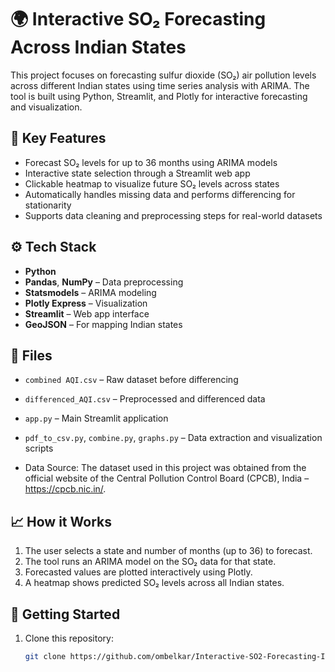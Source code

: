 # 🌍 Interactive SO₂ Forecasting Across Indian States

This project focuses on forecasting sulfur dioxide (SO₂) air pollution levels across different Indian states using time series analysis with ARIMA. The tool is built using Python, Streamlit, and Plotly for interactive forecasting and visualization.

## 📌 Key Features

- Forecast SO₂ levels for up to 36 months using ARIMA models
- Interactive state selection through a Streamlit web app
- Clickable heatmap to visualize future SO₂ levels across states
- Automatically handles missing data and performs differencing for stationarity
- Supports data cleaning and preprocessing steps for real-world datasets

## ⚙️ Tech Stack

- **Python**
- **Pandas**, **NumPy** – Data preprocessing
- **Statsmodels** – ARIMA modeling
- **Plotly Express** – Visualization
- **Streamlit** – Web app interface
- **GeoJSON** – For mapping Indian states

## 📁 Files

- `combined AQI.csv` – Raw dataset before differencing
- `differenced_AQI.csv` – Preprocessed and differenced data
- `app.py` – Main Streamlit application
- `pdf_to_csv.py`, `combine.py`, `graphs.py` – Data extraction and visualization scripts

- Data Source: The dataset used in this project was obtained from the official website of the Central Pollution Control Board (CPCB), India – https://cpcb.nic.in/.

## 📈 How it Works

1. The user selects a state and number of months (up to 36) to forecast.
2. The tool runs an ARIMA model on the SO₂ data for that state.
3. Forecasted values are plotted interactively using Plotly.
4. A heatmap shows predicted SO₂ levels across all Indian states.

## 🚀 Getting Started

1. Clone this repository:
   ```bash
   git clone https://github.com/ombelkar/Interactive-SO2-Forecasting-India.git
